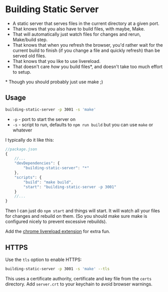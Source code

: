 # Building Static Server

* A static server that serves files in the current directory at a given port.
* That knows that you also have to build files, with maybe, Make.
* That will automatically just watch files for changes and rerun, Make/build step.
* That knows that when you refresh the browser, you'd rather wait for the current build to finish (if you change a file and quickly refresh) than be served old files.
* That knows that you like to use livereload.
* That doesn't care _how_ you build files\*, and doesn't take too much effort to setup.

\* Though you should probably just use make ;)

## Usage

```bash
building-static-server -p 3001 -s 'make'
```

* `-p` - port to start the server on
* `-s` - script to run, defaults to `npm run build` but you can use `make` or whatever

I typically do it like this:

```js
//package.json
{
    //...
    "devDependencies": {
        "building-static-server": "*"
    },
    "scripts": {
        "build": "make build",
        "start": "building-static-server -p 3001"
    }
    //...
}
```

Then I can just do `npm start` and things will start. It will watch all your files for changes and rebuild on them. (So you should make sure make is configured nicely to prevent excessive rebuilds).

Add the [chrome livereload extension](https://chrome.google.com/webstore/detail/livereload/jnihajbhpnppcggbcgedagnkighmdlei?hl=en) for extra fun.

## HTTPS

Use the `tls` option to enable HTTPS:

```bash
building-static-server -p 3001 -s 'make' --tls
```

This uses a certificate authority, certificate and key file from the `certs` directory. Add `server.crt` to your keychain to avoid browser warnings.
